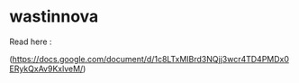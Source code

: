 # wastinnova

Read here :

(https://docs.google.com/document/d/1c8LTxMIBrd3NQjj3wcr4TD4PMDx0ERykQxAv9KxlveM/)
